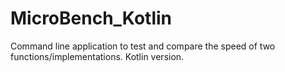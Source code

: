 # MicroBench_Kotlin
Command line application to test and compare the speed of two functions/implementations. Kotlin version.
